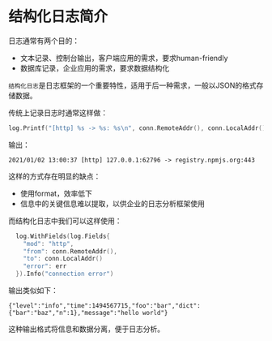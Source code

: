 # 结构化日志简介

日志通常有两个目的：

- 文本记录、控制台输出，客户端应用的需求，要求human-friendly
- 数据库记录，企业应用的需求，要求数据结构化

`结构化日志`是日志框架的一个重要特性，适用于后一种需求，一般以JSON的格式存储数据。

传统上记录日志时通常这样做：

```go
log.Printf("[http] %s -> %s: %s\n", conn.RemoteAddr(), conn.LocalAddr(), err)
```

输出：

```
2021/01/02 13:00:37 [http] 127.0.0.1:62796 -> registry.npmjs.org:443
```

这样的方式存在明显的缺点：

- 使用format，效率低下
- 信息中的关键信息难以提取，以供企业的日志分析框架使用

而结构化日志中我们可以这样使用：

```go
  log.WithFields(log.Fields{
    "mod": "http",
    "from": conn.RemoteAddr(),
    "to": conn.LocalAddr()
    "error": err
  }).Info("connection error")
```

输出类似如下：

```
{"level":"info","time":1494567715,"foo":"bar","dict":{"bar":"baz","n":1},"message":"hello world"}
```

这种输出格式将信息和数据分离，便于日志分析。
